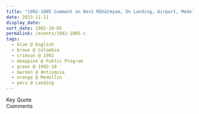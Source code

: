 ```yaml
---
title: "1992-1005 Comment on Devī Māhātmyam, On Landing, Airport, Medellin, Antioquia, Colombia"
date: 2023-11-11
display_date: 
sort_date: 1992-10-05
permalink: /events/1992-1005-c
tags:
  - blue @ English
  - brown @ Colombia
  - crimson @ 1992
  - deeppink @ Public Program
  - green @ 1992-10
  - maroon @ Antioquia
  - orange @ Medellin
  - peru @ Landing
---
```


<wave-list>
  <list-title color="green" width="75">Key Quote</list-title>
  <list-item color="BlanchedAlmond"  width="200"></list-item>
  <list-item color="Lavender"></list-item>
  <list-item color="BlanchedAlmond"></list-item>
</wave-list>

<br>

<wave-list>
  <list-title color="green" width="75">Comments</list-title>
  <list-item color="BlanchedAlmond"  width="200"></list-item>
  <list-item color="Lavender"></list-item>
  <list-item color="BlanchedAlmond"></list-item>
</wave-list>